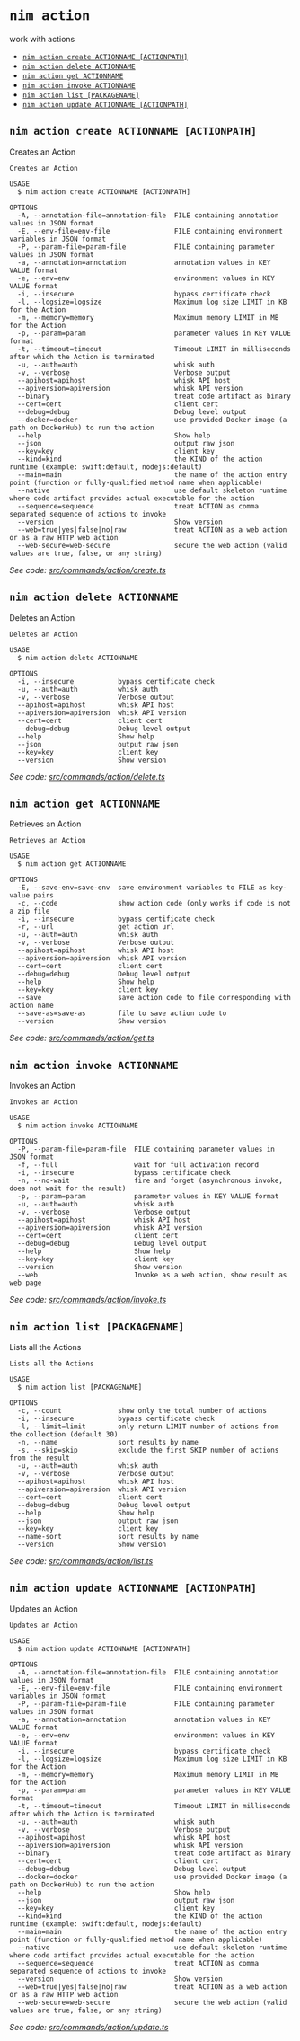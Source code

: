 `nim action`
============

work with actions

* [`nim action create ACTIONNAME [ACTIONPATH]`](#nim-action-create-actionname-actionpath)
* [`nim action delete ACTIONNAME`](#nim-action-delete-actionname)
* [`nim action get ACTIONNAME`](#nim-action-get-actionname)
* [`nim action invoke ACTIONNAME`](#nim-action-invoke-actionname)
* [`nim action list [PACKAGENAME]`](#nim-action-list-packagename)
* [`nim action update ACTIONNAME [ACTIONPATH]`](#nim-action-update-actionname-actionpath)

## `nim action create ACTIONNAME [ACTIONPATH]`

Creates an Action

```
Creates an Action

USAGE
  $ nim action create ACTIONNAME [ACTIONPATH]

OPTIONS
  -A, --annotation-file=annotation-file  FILE containing annotation values in JSON format
  -E, --env-file=env-file                FILE containing environment variables in JSON format
  -P, --param-file=param-file            FILE containing parameter values in JSON format
  -a, --annotation=annotation            annotation values in KEY VALUE format
  -e, --env=env                          environment values in KEY VALUE format
  -i, --insecure                         bypass certificate check
  -l, --logsize=logsize                  Maximum log size LIMIT in KB for the Action
  -m, --memory=memory                    Maximum memory LIMIT in MB for the Action
  -p, --param=param                      parameter values in KEY VALUE format
  -t, --timeout=timeout                  Timeout LIMIT in milliseconds after which the Action is terminated
  -u, --auth=auth                        whisk auth
  -v, --verbose                          Verbose output
  --apihost=apihost                      whisk API host
  --apiversion=apiversion                whisk API version
  --binary                               treat code artifact as binary
  --cert=cert                            client cert
  --debug=debug                          Debug level output
  --docker=docker                        use provided Docker image (a path on DockerHub) to run the action
  --help                                 Show help
  --json                                 output raw json
  --key=key                              client key
  --kind=kind                            the KIND of the action runtime (example: swift:default, nodejs:default)
  --main=main                            the name of the action entry point (function or fully-qualified method name when applicable)
  --native                               use default skeleton runtime where code artifact provides actual executable for the action
  --sequence=sequence                    treat ACTION as comma separated sequence of actions to invoke
  --version                              Show version
  --web=true|yes|false|no|raw            treat ACTION as a web action or as a raw HTTP web action
  --web-secure=web-secure                secure the web action (valid values are true, false, or any string)
```

_See code: [src/commands/action/create.ts](https://github.com/nimbella/nimbella-cli/blob/v1.10.2/src/commands/action/create.ts)_

## `nim action delete ACTIONNAME`

Deletes an Action

```
Deletes an Action

USAGE
  $ nim action delete ACTIONNAME

OPTIONS
  -i, --insecure           bypass certificate check
  -u, --auth=auth          whisk auth
  -v, --verbose            Verbose output
  --apihost=apihost        whisk API host
  --apiversion=apiversion  whisk API version
  --cert=cert              client cert
  --debug=debug            Debug level output
  --help                   Show help
  --json                   output raw json
  --key=key                client key
  --version                Show version
```

_See code: [src/commands/action/delete.ts](https://github.com/nimbella/nimbella-cli/blob/v1.10.2/src/commands/action/delete.ts)_

## `nim action get ACTIONNAME`

Retrieves an Action

```
Retrieves an Action

USAGE
  $ nim action get ACTIONNAME

OPTIONS
  -E, --save-env=save-env  save environment variables to FILE as key-value pairs
  -c, --code               show action code (only works if code is not a zip file
  -i, --insecure           bypass certificate check
  -r, --url                get action url
  -u, --auth=auth          whisk auth
  -v, --verbose            Verbose output
  --apihost=apihost        whisk API host
  --apiversion=apiversion  whisk API version
  --cert=cert              client cert
  --debug=debug            Debug level output
  --help                   Show help
  --key=key                client key
  --save                   save action code to file corresponding with action name
  --save-as=save-as        file to save action code to
  --version                Show version
```

_See code: [src/commands/action/get.ts](https://github.com/nimbella/nimbella-cli/blob/v1.10.2/src/commands/action/get.ts)_

## `nim action invoke ACTIONNAME`

Invokes an Action

```
Invokes an Action

USAGE
  $ nim action invoke ACTIONNAME

OPTIONS
  -P, --param-file=param-file  FILE containing parameter values in JSON format
  -f, --full                   wait for full activation record
  -i, --insecure               bypass certificate check
  -n, --no-wait                fire and forget (asynchronous invoke, does not wait for the result)
  -p, --param=param            parameter values in KEY VALUE format
  -u, --auth=auth              whisk auth
  -v, --verbose                Verbose output
  --apihost=apihost            whisk API host
  --apiversion=apiversion      whisk API version
  --cert=cert                  client cert
  --debug=debug                Debug level output
  --help                       Show help
  --key=key                    client key
  --version                    Show version
  --web                        Invoke as a web action, show result as web page
```

_See code: [src/commands/action/invoke.ts](https://github.com/nimbella/nimbella-cli/blob/v1.10.2/src/commands/action/invoke.ts)_

## `nim action list [PACKAGENAME]`

Lists all the Actions

```
Lists all the Actions

USAGE
  $ nim action list [PACKAGENAME]

OPTIONS
  -c, --count              show only the total number of actions
  -i, --insecure           bypass certificate check
  -l, --limit=limit        only return LIMIT number of actions from the collection (default 30)
  -n, --name               sort results by name
  -s, --skip=skip          exclude the first SKIP number of actions from the result
  -u, --auth=auth          whisk auth
  -v, --verbose            Verbose output
  --apihost=apihost        whisk API host
  --apiversion=apiversion  whisk API version
  --cert=cert              client cert
  --debug=debug            Debug level output
  --help                   Show help
  --json                   output raw json
  --key=key                client key
  --name-sort              sort results by name
  --version                Show version
```

_See code: [src/commands/action/list.ts](https://github.com/nimbella/nimbella-cli/blob/v1.10.2/src/commands/action/list.ts)_

## `nim action update ACTIONNAME [ACTIONPATH]`

Updates an Action

```
Updates an Action

USAGE
  $ nim action update ACTIONNAME [ACTIONPATH]

OPTIONS
  -A, --annotation-file=annotation-file  FILE containing annotation values in JSON format
  -E, --env-file=env-file                FILE containing environment variables in JSON format
  -P, --param-file=param-file            FILE containing parameter values in JSON format
  -a, --annotation=annotation            annotation values in KEY VALUE format
  -e, --env=env                          environment values in KEY VALUE format
  -i, --insecure                         bypass certificate check
  -l, --logsize=logsize                  Maximum log size LIMIT in KB for the Action
  -m, --memory=memory                    Maximum memory LIMIT in MB for the Action
  -p, --param=param                      parameter values in KEY VALUE format
  -t, --timeout=timeout                  Timeout LIMIT in milliseconds after which the Action is terminated
  -u, --auth=auth                        whisk auth
  -v, --verbose                          Verbose output
  --apihost=apihost                      whisk API host
  --apiversion=apiversion                whisk API version
  --binary                               treat code artifact as binary
  --cert=cert                            client cert
  --debug=debug                          Debug level output
  --docker=docker                        use provided Docker image (a path on DockerHub) to run the action
  --help                                 Show help
  --json                                 output raw json
  --key=key                              client key
  --kind=kind                            the KIND of the action runtime (example: swift:default, nodejs:default)
  --main=main                            the name of the action entry point (function or fully-qualified method name when applicable)
  --native                               use default skeleton runtime where code artifact provides actual executable for the action
  --sequence=sequence                    treat ACTION as comma separated sequence of actions to invoke
  --version                              Show version
  --web=true|yes|false|no|raw            treat ACTION as a web action or as a raw HTTP web action
  --web-secure=web-secure                secure the web action (valid values are true, false, or any string)
```

_See code: [src/commands/action/update.ts](https://github.com/nimbella/nimbella-cli/blob/v1.10.2/src/commands/action/update.ts)_
